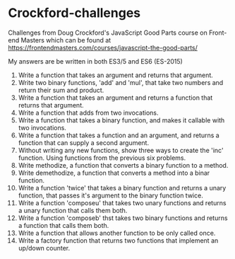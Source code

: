 # Crockford-challenges
Challenges from Doug Crockford's JavaScript Good Parts course on Front-end Masters which can be found at https://frontendmasters.com/courses/javascript-the-good-parts/

My answers are be written in both ES3/5 and ES6 (ES-2015)

1. Write a function that takes an argument and returns that argument.
2. Write two binary functions, 'add' and 'mul', that take two numbers and return their sum and product.
3. Write a function that takes an argument and returns a function that returns that argument.
4. Write a function that adds from two invocations.
5. Write a function that takes a binary function, and makes it callable with two invocations.
6. Write a function that takes a function and an argument, and returns a function that can supply a second argument.
7. Without writing any new functions, show three ways to create the 'inc' function. Using functions from the previous six problems.
8. Write methodize, a function that converts a binary function to a method.
9. Write demethodize, a function that converts a method into a binar function.
10. Write a function 'twice' that takes a binary function and returns a unary function, that passes it's argument to the binary function twice.
11. Write a function 'composeu' that takes two unary functions and returns a unary function that calls them both.
12. Write a function 'composeb' thst takes two binary functions and returns a function that calls them both.
13. Write a function that allows another function to be only called once.
14. Write a factory function that returns two functions that implement an up/down counter.
